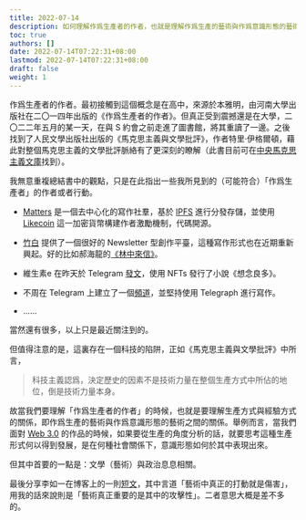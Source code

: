 ```yaml
---
title: 2022-07-14
description: 如何理解作爲生產者的作者，也就是理解作爲生產的藝術與作爲意識形態的藝術之間的關係。
toc: true
authors: []
date: 2022-07-14T07:22:31+08:00
lastmod: 2022-07-14T07:22:31+08:00
draft: false
weight: 1
---
```


作爲生產者的作者。最初接觸到這個概念是在高中，來源於本雅明，由河南大學出版社在二〇一四年出版的《作爲生產者的作者》。但真正受到震撼還是在大學，二〇二二年五月的某一天，在與 S 約會之前走進了圖書館，將其重讀了一邊。之後找到了人民文學出版社出版的《馬克思主義與文學批評》，作者特里·伊格爾頓，藉此對整個馬克思主義的文學批評脈絡有了更深刻的瞭解（此書目前可在[中央馬克思主義文庫](https://www.marxists.org/chinese/reference-books/terryeagleton1976/index.htm)找到）。

我無意重複總結書中的觀點，只是在此指出一些我所見到的（可能符合）「作爲生產者」的作者或者行動。



- [Matters](https://matters.news/) 是一個去中心化的寫作社羣，基於 [IPFS](https://ipfs.io/) 進行分發存儲，並使用 [Likecoin](https://about.like.co/) 這一加密貨幣構建作者激勵機制，代碼開源。

- [竹白](https://zhubai.love/) 提供了一個很好的 Newsletter 型創作平臺，這種寫作形式也在近期重新興起。好的比如郝海龍的[《林中來信》](https://laixin.one/)。

- 維生素e 在昨天於 Telegram [發文](https://t.me/vitamineEpodcast/1541)，使用 NFTs 發行了小說《想念良多》。

- 不周在 Telegram 上建立了一個[頻道](https://t.me/buzhouxiansheng)，並堅持使用 Telegraph 進行寫作。
- ......



當然還有很多，以上只是最近關注到的。



但值得注意的是，這裏存在一個科技的陷阱，正如《馬克思主義與文學批評》中所言，



> 科技主義認爲，決定歷史的因素不是技術力量在整個生產方式中所佔的地位，倒是技術力量本身。



故當我們要理解「作爲生產者的作者」的時候，也就是要理解生產方式與經驗方式的關係，即作爲生產的藝術與作爲意識形態的藝術之間的關係。舉例而言，當我們面對 [Web 3.0](https://en.wikipedia.org/wiki/Web3) 的作品的時候，如果要從生產的角度分析的話，就要思考這種生產形式何以得到發展，是在何種社會關係下，意識形態如何於其中表現出來。

但其中首要的一點是：文學（藝術）與政治息息相關。



最後分享李如一在博客上的一則[短文](https://blog.yitianshijie.net/2022/07/05/have-you-been-harmed-by-content/)，其中言道「藝術中真正的打動就是傷害」，用我的話來說則是「藝術真正重要的是其中的攻擊性」。二者意思大概是差不多的。



